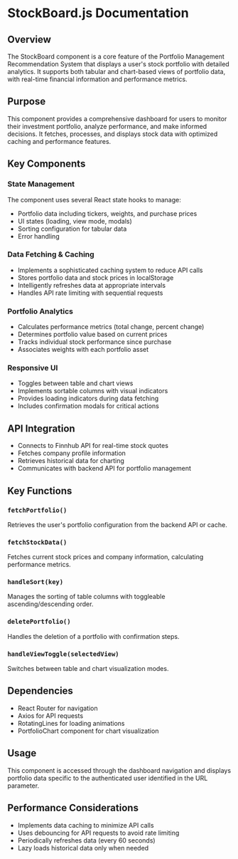 # StockBoard.js Documentation

## Overview
The StockBoard component is a core feature of the Portfolio Management Recommendation System that displays a user's stock portfolio with detailed analytics. It supports both tabular and chart-based views of portfolio data, with real-time financial information and performance metrics.

## Purpose
This component provides a comprehensive dashboard for users to monitor their investment portfolio, analyze performance, and make informed decisions. It fetches, processes, and displays stock data with optimized caching and performance features.

## Key Components

### State Management
The component uses several React state hooks to manage:
- Portfolio data including tickers, weights, and purchase prices
- UI states (loading, view mode, modals)
- Sorting configuration for tabular data
- Error handling

### Data Fetching & Caching
- Implements a sophisticated caching system to reduce API calls
- Stores portfolio data and stock prices in localStorage
- Intelligently refreshes data at appropriate intervals
- Handles API rate limiting with sequential requests

### Portfolio Analytics
- Calculates performance metrics (total change, percent change)
- Determines portfolio value based on current prices
- Tracks individual stock performance since purchase
- Associates weights with each portfolio asset

### Responsive UI
- Toggles between table and chart views
- Implements sortable columns with visual indicators
- Provides loading indicators during data fetching
- Includes confirmation modals for critical actions

## API Integration
- Connects to Finnhub API for real-time stock quotes
- Fetches company profile information
- Retrieves historical data for charting
- Communicates with backend API for portfolio management

## Key Functions

### `fetchPortfolio()`
Retrieves the user's portfolio configuration from the backend API or cache.

### `fetchStockData()`
Fetches current stock prices and company information, calculating performance metrics.

### `handleSort(key)`
Manages the sorting of table columns with toggleable ascending/descending order.

### `deletePortfolio()`
Handles the deletion of a portfolio with confirmation steps.

### `handleViewToggle(selectedView)`
Switches between table and chart visualization modes.

## Dependencies
- React Router for navigation
- Axios for API requests
- RotatingLines for loading animations
- PortfolioChart component for chart visualization

## Usage
This component is accessed through the dashboard navigation and displays portfolio data specific to the authenticated user identified in the URL parameter.

## Performance Considerations
- Implements data caching to minimize API calls
- Uses debouncing for API requests to avoid rate limiting
- Periodically refreshes data (every 60 seconds)
- Lazy loads historical data only when needed
